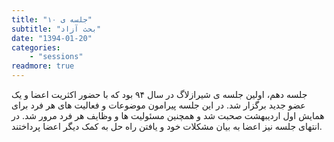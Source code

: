 ```yaml
---
title: "جلسه ی ۱۰"
subtitle: "بحث آزاد"
date: "1394-01-20"
categories:
    - "sessions"
readmore: true
---
```

جلسه دهم، اولین جلسه ی شیرازلاگ در سال ۹۴ بود که با حضور اکثریت اعضا و یک عضو جدید برگزار شد. در این جلسه پیرامون موضوعات و فعالیت های هر فرد برای همایش اول اردیبهشت صحبت شد و همچنین مسئولیت ها و وظایف هر فرد مرور شد. در انتهای جلسه نیز اعضا به بیان مشکلات خود و یافتن راه حل به کمک دیگر اعضا پرداختند.

